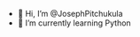 - 👋 Hi, I’m @JosephPitchukula
- 🌱 I’m currently learning Python

<!---
JosephPitchukula/JosephPitchukula is a ✨ special ✨ repository because its `README.md` (this file) appears on your GitHub profile.
You can click the Preview link to take a look at your changes.
--->
